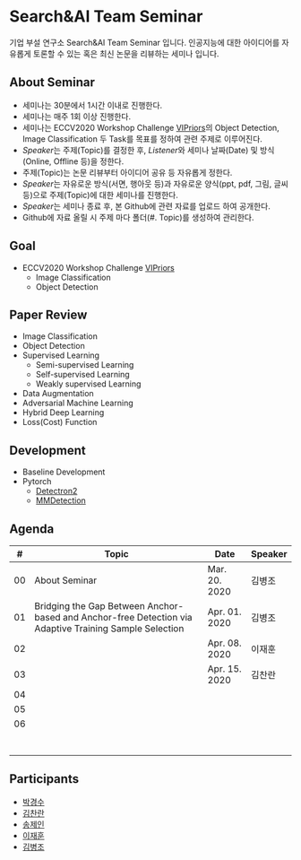 # Search&AI Team Seminar
기업 부설 연구소 Search&AI Team Seminar 입니다. 인공지능에 대한 아이디어를 자유롭게 토론할 수 있는 혹은 최신 논문을 리뷰하는 세미나 입니다.

## About Seminar
- 세미나는 30분에서 1시간 이내로 진행한다.
- 세미나는 매주 1회 이상 진행한다.
- 세미나는 ECCV2020 Workshop Challenge [VIPriors](https://vipriors.github.io/)의 Object Detection, Image Classification 두 Task를  목표를 정하여 관련 주제로 이루어진다.
- *Speaker*는 주제(Topic)를 결정한 후, *Listener*와 세미나 날짜(Date) 및 방식(Online, Offline 등)을 정한다.
- 주제(Topic)는 논문 리뷰부터 아이디어 공유 등 자유롭게 정한다.
- *Speaker*는 자유로운 방식(서면, 행아웃 등)과 자유로운 양식(ppt, pdf, 그림, 글씨 등)으로 주제(Topic)에 대한 세미나를 진행한다.
- *Speaker*는 세미나 종료 후, 본 Github에 관련 자료를 업로드 하여 공개한다.
- Github에 자료 올릴 시 주제 마다 폴더(#. Topic)를 생성하여 관리한다.

## Goal
- ECCV2020 Workshop Challenge [VIPriors](https://vipriors.github.io/)
    - Image Classification
    - Object Detection

## Paper Review
- Image Classification
- Object Detection
- Supervised Learning
    - Semi-supervised Learning
    - Self-supervised Learning
    - Weakly supervised Learning
- Data Augmentation
- Adversarial Machine Learning
- Hybrid Deep Learning
- Loss(Cost) Function

## Development
- Baseline Development
- Pytorch
    - [Detectron2](https://github.com/facebookresearch/detectron2)
    - [MMDetection](https://github.com/open-mmlab/mmdetection)

## Agenda
|  #  | Topic | Date | Speaker |
|-----|-------|------|---------|
|  00  | About Seminar      | Mar. 20. 2020     | 김병조        |
|  01  | Bridging the Gap Between Anchor-based and Anchor-free Detection via Adaptive Training Sample Selection             | Apr. 01. 2020     | 김병조           |
|  02  |       | Apr. 08. 2020     | 이재훈        |
|  03  |       | Apr. 15. 2020     | 김찬란        |
|  04  |       |      |         |
|  05  |       |      |         |
|  06  |       |      |         |
|      |       |      |         |
|      |       |      |         |
|      |       |      |         |
|      |       |      |         |
|      |       |      |         |
|      |       |      |         |
|      |       |      |         |

## Participants
- [박경수](https://github.com/b-nep)
- [김찬란](https://github.com/seriousran)
- [송제인](https://github.com/songjein)
- [이재훈](https://github.com/dlwogns0128)
- [김병조](https://github.com/byeongjokim)